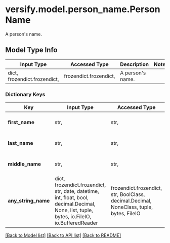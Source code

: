 # versify.model.person_name.PersonName

A person's name.

## Model Type Info
Input Type | Accessed Type | Description | Notes
------------ | ------------- | ------------- | -------------
dict, frozendict.frozendict,  | frozendict.frozendict,  | A person&#x27;s name. | 

### Dictionary Keys
Key | Input Type | Accessed Type | Description | Notes
------------ | ------------- | ------------- | ------------- | -------------
**first_name** | str,  | str,  | The first name of the person | [optional] 
**last_name** | str,  | str,  | The last name of the person | [optional] 
**middle_name** | str,  | str,  | The middle name of the person | [optional] 
**any_string_name** | dict, frozendict.frozendict, str, date, datetime, int, float, bool, decimal.Decimal, None, list, tuple, bytes, io.FileIO, io.BufferedReader | frozendict.frozendict, str, BoolClass, decimal.Decimal, NoneClass, tuple, bytes, FileIO | any string name can be used but the value must be the correct type | [optional]

[[Back to Model list]](../../README.md#documentation-for-models) [[Back to API list]](../../README.md#documentation-for-api-endpoints) [[Back to README]](../../README.md)

